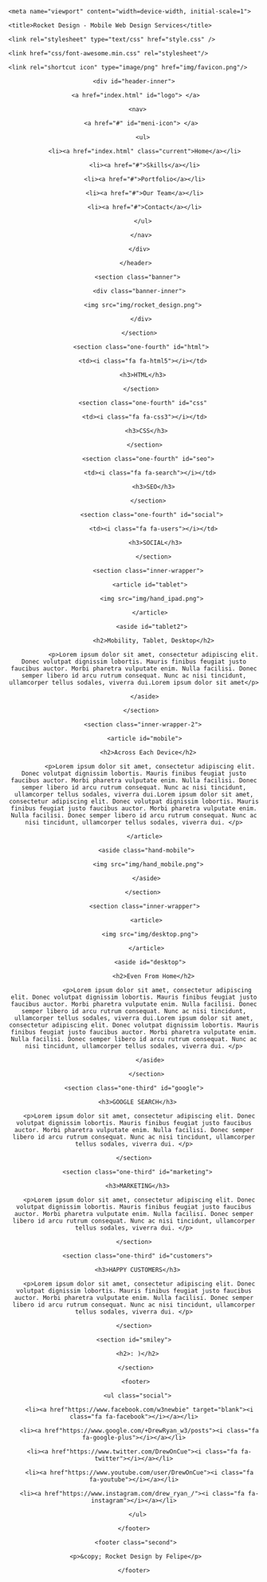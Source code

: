 <!DOCTYPE html> 
<head>
	<meta charset="utf-8" />

	<meta name="viewport" content="width=device-width, initial-scale=1">

	<title>Rocket Design - Mobile Web Design Services</title>

	<link rel="stylesheet" type="text/css" href="style.css" />
	
	<link href="css/font-awesome.min.css" rel="stylesheet"/>

	<link rel="shortcut icon" type="image/png" href="img/favicon.png"/>
</head>

<body>

  <header>

    <div id="header-inner">

     <a href="index.html" id="logo"> </a>

      <nav>

        <a href="#" id="meni-icon"> </a>

         <ul>

          <li><a href="index.html" class="current">Home</a></li>

          <li><a href="#">Skills</a></li>

          <li><a href="#">Portfolio</a></li>

          <li><a href="#">Our Team</a></li>

          <li><a href="#">Contact</a></li>

         </ul>

        </nav>

       </div>

     </header>

<!---End Header--->

      <section class="banner">

       <div class="banner-inner">

         <img src="img/rocket_design.png">

        </div>
 
       </section>

<!---End Banner--->

        <section class="one-fourth" id="html">

         <td><i class="fa fa-html5"></i></td>

         <h3>HTML</h3>
        
        </section>

         <section class="one-fourth" id="css"

          <td><i class="fa fa-css3"></i></td>

           <h3>CSS</h3>

          </section>

            <section class="one-fourth" id="seo">

             <td><i class="fa fa-search"></i></td>

               <h3>SEO</h3>

            </section>

              <section class="one-fourth" id="social">

               <td><i class="fa fa-users"></i></td>
             
                <h3>SOCIAL</h3>

               </section>

<!--End Four Column Section-->

            <section class="inner-wrapper">

             <article id="tablet">
         
              <img src="img/hand_ipad.png">

             </article>

              <aside id="tablet2">

               <h2>Mobility, Tablet, Desktop</h2>

               <p>Lorem ipsum dolor sit amet, consectetur adipiscing elit. Donec volutpat dignissim lobortis. Mauris finibus feugiat justo faucibus auctor. Morbi pharetra vulputate enim. Nulla facilisi. Donec semper libero id arcu rutrum consequat. Nunc ac nisi tincidunt, ullamcorper tellus sodales, viverra dui.Lorem ipsum dolor sit amet</p>

          </aside>

        </section>

         <section class="inner-wrapper-2">

          <article id="mobile">

            <h2>Across Each Device</h2>

             <p>Lorem ipsum dolor sit amet, consectetur adipiscing elit. Donec volutpat dignissim lobortis. Mauris finibus feugiat justo faucibus auctor. Morbi pharetra vulputate enim. Nulla facilisi. Donec semper libero id arcu rutrum consequat. Nunc ac nisi tincidunt, ullamcorper tellus sodales, viverra dui.Lorem ipsum dolor sit amet, consectetur adipiscing elit. Donec volutpat dignissim lobortis. Mauris finibus feugiat justo faucibus auctor. Morbi pharetra vulputate enim. Nulla facilisi. Donec semper libero id arcu rutrum consequat. Nunc ac nisi tincidunt, ullamcorper tellus sodales, viverra dui. </p>

          </article>

           <aside class="hand-mobile">

            <img src="img/hand_mobile.png">

           </aside>

         </section>

          <section class="inner-wrapper">
    
           <article>
    
             <img src="img/desktop.png">

           </article>

             <aside id="desktop">

               <h2>Even From Home</h2>

                 <p>Lorem ipsum dolor sit amet, consectetur adipiscing elit. Donec volutpat dignissim lobortis. Mauris finibus feugiat justo faucibus auctor. Morbi pharetra vulputate enim. Nulla facilisi. Donec semper libero id arcu rutrum consequat. Nunc ac nisi tincidunt, ullamcorper tellus sodales, viverra dui.Lorem ipsum dolor sit amet, consectetur adipiscing elit. Donec volutpat dignissim lobortis. Mauris finibus feugiat justo faucibus auctor. Morbi pharetra vulputate enim. Nulla facilisi. Donec semper libero id arcu rutrum consequat. Nunc ac nisi tincidunt, ullamcorper tellus sodales, viverra dui. </p>

             </aside>

           </section>

<!---End Main Two Column Section-->

   <section class="inner-wrapper-3">

    <section class="one-third" id="google">

      <h3>GOOGLE SEARCH</h3>

       <p>Lorem ipsum dolor sit amet, consectetur adipiscing elit. Donec volutpat dignissim lobortis. Mauris finibus feugiat justo faucibus auctor. Morbi pharetra vulputate enim. Nulla facilisi. Donec semper libero id arcu rutrum consequat. Nunc ac nisi tincidunt, ullamcorper tellus sodales, viverra dui. </p>

    </section>

      <section class="one-third" id="marketing">

      <h3>MARKETING</h3>

       <p>Lorem ipsum dolor sit amet, consectetur adipiscing elit. Donec volutpat dignissim lobortis. Mauris finibus feugiat justo faucibus auctor. Morbi pharetra vulputate enim. Nulla facilisi. Donec semper libero id arcu rutrum consequat. Nunc ac nisi tincidunt, ullamcorper tellus sodales, viverra dui. </p>

    </section>

      <section class="one-third" id="customers">

      <h3>HAPPY CUSTOMERS</h3>

       <p>Lorem ipsum dolor sit amet, consectetur adipiscing elit. Donec volutpat dignissim lobortis. Mauris finibus feugiat justo faucibus auctor. Morbi pharetra vulputate enim. Nulla facilisi. Donec semper libero id arcu rutrum consequat. Nunc ac nisi tincidunt, ullamcorper tellus sodales, viverra dui. </p>

    </section>

   </section>

<!---End Three Column Section-->

    <section id="smiley">

      <h2>: )</h2>

     </section>

<!---End Smiley Face--->

     <footer>

      <ul class="social">

       <li><a href"https://www.facebook.com/w3newbie" target="blank"><i class="fa fa-facebook"></i></a></li>

       <li><a href"https://www.google.com/+DrewRyan_w3/posts"><i class="fa fa-google-plus"></i></a></li>

       <li><a href"https://www.twitter.com/DrewOnCue"><i class="fa fa-twitter"></i></a></li>

       <li><a href"https://www.youtube.com/user/DrewOnCue"><i class="fa fa-youtube"></i></a></li>

       <li><a href"https://www.instagram.com/drew_ryan_/"><i class="fa fa-instagram"></i></a></li>

      </ul>

    </footer>

<!---End Footer Section--->

     <footer class="second">

     <p>&copy; Rocket Design by Felipe</p>

    </footer>

<!---End Second Footer--->



         

     


      






  
</body>
